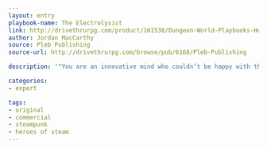 ```yaml
---
layout: entry
playbook-name: The Electrolysist
link: http://drivethrurpg.com/product/161538/Dungeon-World-Playbooks-Heroes-of-Steam-Bundle
author: Jordan MacCarthy
source: Pleb Publishing
source-url: http://drivethrurpg.com/browse/pub/6168/Pleb-Publishing

description: '"You are an innovative mind who couldn’t be happy with the already advanced technologies your civilization enjoys."'

categories:
- expert

tags:
- original
- commercial
- steampunk
- heroes of steam
---
```

